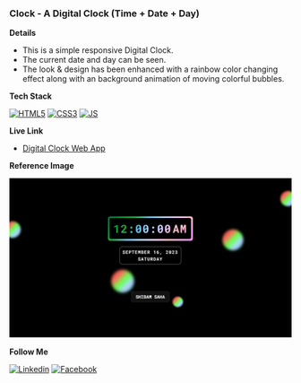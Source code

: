 ### Clock - A Digital Clock (Time + Date + Day)

**Details**

- This is a simple responsive Digital Clock.
- The current date and day can be seen.
- The look & design has been enhanced with a rainbow color changing effect along with an background animation of moving colorful bubbles.

**Tech Stack**

[![HTML5](https://img.shields.io/badge/HTML5-E34F26?style=for-the-badge&logo=HTML5&logoColor=white)](#)
[![CSS3](https://img.shields.io/badge/CSS3-1572B6?style=for-the-badge&logo=CSS3&logoColor=white)](#)
[![JS](https://img.shields.io/badge/JavaScript-F7DF1E?style=for-the-badge&logo=JavaScript&logoColor=black)](#)

**Live Link**

- [Digital Clock Web App](https://clock.shibamsaha.dev/)
<!-- - Alternate Links [1](https://s4shibam-clock.netlify.app/), [2](https://s4shibam-clock.vercel.app/) -->

**Reference Image**

<img src="./media/clock.png" alt="Clock" width="640px"/>

<br/>

**Follow Me**

[![Linkedin](https://img.shields.io/badge/LinkedIn-0077B5?style=for-the-badge&logo=linkedin&logoColor=white)](https://www.linkedin.com/in/s4shibam)
[![Facebook](https://img.shields.io/badge/Facebook-1877F2?style=for-the-badge&logo=facebook&logoColor=white)](https://facebook.com/s4shibam)
